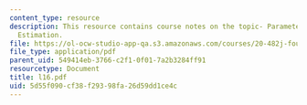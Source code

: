 ```yaml
---
content_type: resource
description: This resource contains course notes on the topic- Parameter Fitting and
  Estimation.
file: https://ol-ocw-studio-app-qa.s3.amazonaws.com/courses/20-482j-foundations-of-algorithms-and-computational-techniques-in-systems-biology-spring-2006/5d55f090cf38f29398fa26d59dd1ce4c_l16.pdf
file_type: application/pdf
parent_uid: 549414eb-3766-c2f1-0f01-7a2b3284ff91
resourcetype: Document
title: l16.pdf
uid: 5d55f090-cf38-f293-98fa-26d59dd1ce4c
---
```

